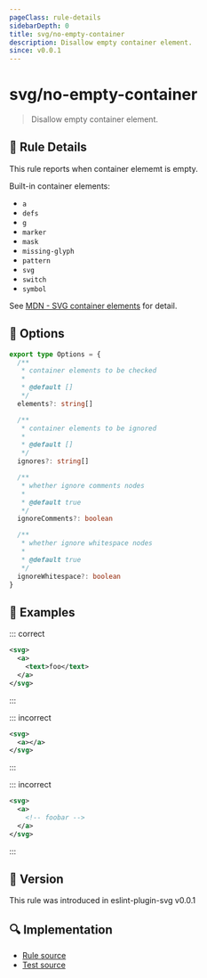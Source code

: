 ```yaml
---
pageClass: rule-details
sidebarDepth: 0
title: svg/no-empty-container
description: Disallow empty container element.
since: v0.0.1
---
```


# svg/no-empty-container

> Disallow empty container element.

## :book: Rule Details

This rule reports when container elememt is empty.

Built-in container elements:

- `a`
- `defs`
- `g`
- `marker`
- `mask`
- `missing-glyph`
- `pattern`
- `svg`
- `switch`
- `symbol`

See [MDN - SVG container elements](https://developer.mozilla.org/en-US/docs/Web/SVG/Element#container_elements) for detail.

## :wrench: Options

```ts
export type Options = {
  /**
   * container elements to be checked
   *
   * @default []
   */
  elements?: string[]

  /**
   * container elements to be ignored
   *
   * @default []
   */
  ignores?: string[]

  /**
   * whether ignore comments nodes
   *
   * @default true
   */
  ignoreComments?: boolean

  /**
   * whether ignore whitespace nodes
   *
   * @default true
   */
  ignoreWhitespace?: boolean
}
```

## :apple: Examples

::: correct

```xml
<svg>
  <a>
    <text>foo</text>
  </a>
</svg>
```

:::

::: incorrect

```xml eslint-check
<svg>
  <a></a>
</svg>
```

:::

::: incorrect

```xml eslint-check
<svg>
  <a>
    <!-- foobar -->
  </a>
</svg>
```

:::

## :rocket: Version

This rule was introduced in eslint-plugin-svg v0.0.1

## :mag: Implementation

- [Rule source](https://github.com/ntnyq/eslint-plugin-svg/blob/main/src/rules/no-empty-container.ts)
- [Test source](https://github.com/ntnyq/eslint-plugin-svg/blob/main/tests/rules/no-empty-container.test.ts)
